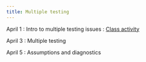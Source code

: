 ```yaml
---
title: Multiple testing
---
```


April 1
: Intro to multiple testing issues
  : [Class activity](https://sta711-s24.github.io/class_activities/ca_lecture_29.html)
  
April 3
: Multiple testing

April 5
: Assumptions and diagnostics